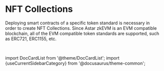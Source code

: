 # NFT Collections

Deploying smart contracts of a specific token standard is necessary in order to create NFT Collections. Since Astar zkEVM is an EVM compatible blockchain, all of the EVM compatible token standards are supported, such as ERC721, ERC1155, etc.

<br/>

import DocCardList from '@theme/DocCardList';
import {useCurrentSidebarCategory} from '@docusaurus/theme-common';

<DocCardList items={useCurrentSidebarCategory().items}/>
